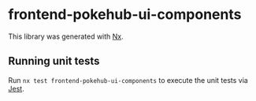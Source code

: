 # frontend-pokehub-ui-components

This library was generated with [Nx](https://nx.dev).

## Running unit tests

Run `nx test frontend-pokehub-ui-components` to execute the unit tests via [Jest](https://jestjs.io).
